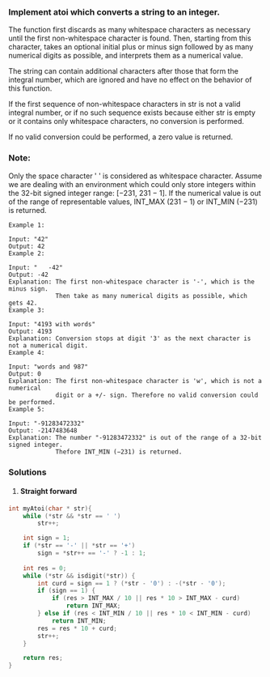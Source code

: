 ### Implement atoi which converts a string to an integer.

The function first discards as many whitespace characters as necessary until the first non-whitespace character is found. Then, starting from this character, takes an optional initial plus or minus sign followed by as many numerical digits as possible, and interprets them as a numerical value.

The string can contain additional characters after those that form the integral number, which are ignored and have no effect on the behavior of this function.

If the first sequence of non-whitespace characters in str is not a valid integral number, or if no such sequence exists because either str is empty or it contains only whitespace characters, no conversion is performed.

If no valid conversion could be performed, a zero value is returned.

### Note:

Only the space character ' ' is considered as whitespace character.
Assume we are dealing with an environment which could only store integers within the 32-bit signed integer range: [−231,  231 − 1]. If the numerical value is out of the range of representable values, INT_MAX (231 − 1) or INT_MIN (−231) is returned.

```
Example 1:

Input: "42"
Output: 42
Example 2:

Input: "   -42"
Output: -42
Explanation: The first non-whitespace character is '-', which is the minus sign.
             Then take as many numerical digits as possible, which gets 42.
Example 3:

Input: "4193 with words"
Output: 4193
Explanation: Conversion stops at digit '3' as the next character is not a numerical digit.
Example 4:

Input: "words and 987"
Output: 0
Explanation: The first non-whitespace character is 'w', which is not a numerical 
             digit or a +/- sign. Therefore no valid conversion could be performed.
Example 5:

Input: "-91283472332"
Output: -2147483648
Explanation: The number "-91283472332" is out of the range of a 32-bit signed integer.
             Thefore INT_MIN (−231) is returned.
```


### Solutions

1. #### Straight forward

```cpp
int myAtoi(char * str){
    while (*str && *str == ' ')
        str++;

    int sign = 1;
    if (*str == '-' || *str == '+')
        sign = *str++ == '-' ? -1 : 1;
    
    int res = 0;
    while (*str && isdigit(*str)) {
        int curd = sign == 1 ? (*str - '0') : -(*str - '0');
        if (sign == 1) {
            if (res > INT_MAX / 10 || res * 10 > INT_MAX - curd)
                return INT_MAX;
        } else if (res < INT_MIN / 10 || res * 10 < INT_MIN - curd)
            return INT_MIN;
        res = res * 10 + curd;
        str++;
    }

    return res;
}
```